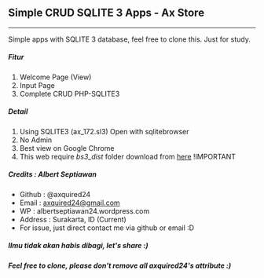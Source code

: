 ## Simple CRUD SQLITE 3 Apps - Ax Store
-------------
Simple apps with SQLITE 3 database, feel free to clone this. Just for study.

##### Fitur
1. Welcome Page (View)
2. Input Page
3. Complete CRUD PHP-SQLITE3

##### Detail
1. Using SQLITE3 (ax_172.sl3) Open with sqlitebrowser
2. No Admin
3. Best view on Google Chrome
4. This web require *bs3_dist* folder download from [here](https://github.com/axquired24/bs3_dist/) !IMPORTANT

##### Credits : Albert Septiawan
* Github 	: @axquired24
* Email 	: axquired24@gmail.com
* WP 		: albertseptiawan24.wordpress.com
* Address 	: Surakarta, ID (Current)
* For issue, just direct contact me via github or email :D

##### Ilmu tidak akan habis dibagi, let's share :)
##### Feel free to clone, please don't remove all axquired24's attribute :)